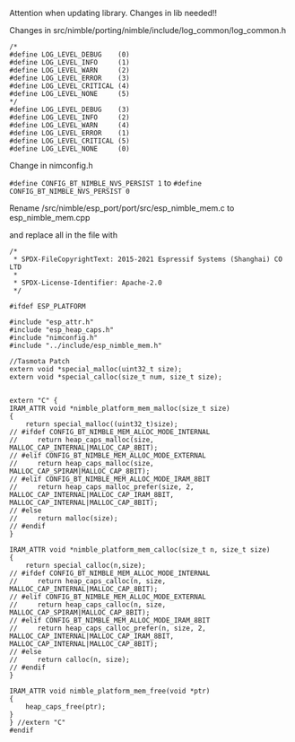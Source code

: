 Attention when updating library. Changes in lib needed!!

Changes in src/nimble/porting/nimble/include/log_common/log_common.h

```
/*
#define LOG_LEVEL_DEBUG    (0)
#define LOG_LEVEL_INFO     (1)
#define LOG_LEVEL_WARN     (2)
#define LOG_LEVEL_ERROR    (3)
#define LOG_LEVEL_CRITICAL (4)
#define LOG_LEVEL_NONE     (5)
*/
#define LOG_LEVEL_DEBUG    (3)
#define LOG_LEVEL_INFO     (2)
#define LOG_LEVEL_WARN     (4)
#define LOG_LEVEL_ERROR    (1)
#define LOG_LEVEL_CRITICAL (5)
#define LOG_LEVEL_NONE     (0)
```

Change in nimconfig.h

`#define CONFIG_BT_NIMBLE_NVS_PERSIST 1`
to
`#define CONFIG_BT_NIMBLE_NVS_PERSIST 0`

Rename /src/nimble/esp_port/port/src/esp_nimble_mem.c to esp_nimble_mem.cpp

and replace all in the file with

```
/*
 * SPDX-FileCopyrightText: 2015-2021 Espressif Systems (Shanghai) CO LTD
 *
 * SPDX-License-Identifier: Apache-2.0
 */

#ifdef ESP_PLATFORM

#include "esp_attr.h"
#include "esp_heap_caps.h"
#include "nimconfig.h"
#include "../include/esp_nimble_mem.h"

//Tasmota Patch
extern void *special_malloc(uint32_t size);
extern void *special_calloc(size_t num, size_t size);


extern "C" {
IRAM_ATTR void *nimble_platform_mem_malloc(size_t size)
{
    return special_malloc((uint32_t)size);
// #ifdef CONFIG_BT_NIMBLE_MEM_ALLOC_MODE_INTERNAL
//     return heap_caps_malloc(size, MALLOC_CAP_INTERNAL|MALLOC_CAP_8BIT);
// #elif CONFIG_BT_NIMBLE_MEM_ALLOC_MODE_EXTERNAL
//     return heap_caps_malloc(size, MALLOC_CAP_SPIRAM|MALLOC_CAP_8BIT);
// #elif CONFIG_BT_NIMBLE_MEM_ALLOC_MODE_IRAM_8BIT
//     return heap_caps_malloc_prefer(size, 2, MALLOC_CAP_INTERNAL|MALLOC_CAP_IRAM_8BIT, MALLOC_CAP_INTERNAL|MALLOC_CAP_8BIT);
// #else
//     return malloc(size);
// #endif
}

IRAM_ATTR void *nimble_platform_mem_calloc(size_t n, size_t size)
{
    return special_calloc(n,size);
// #ifdef CONFIG_BT_NIMBLE_MEM_ALLOC_MODE_INTERNAL
//     return heap_caps_calloc(n, size, MALLOC_CAP_INTERNAL|MALLOC_CAP_8BIT);
// #elif CONFIG_BT_NIMBLE_MEM_ALLOC_MODE_EXTERNAL
//     return heap_caps_calloc(n, size, MALLOC_CAP_SPIRAM|MALLOC_CAP_8BIT);
// #elif CONFIG_BT_NIMBLE_MEM_ALLOC_MODE_IRAM_8BIT
//     return heap_caps_calloc_prefer(n, size, 2, MALLOC_CAP_INTERNAL|MALLOC_CAP_IRAM_8BIT, MALLOC_CAP_INTERNAL|MALLOC_CAP_8BIT);
// #else
//     return calloc(n, size);
// #endif
}

IRAM_ATTR void nimble_platform_mem_free(void *ptr)
{
    heap_caps_free(ptr);
}
} //extern "C"
#endif
```

